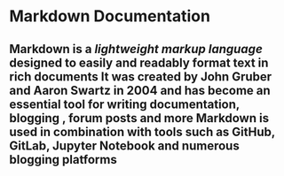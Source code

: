 # Markdown Documentation

## Markdown is a *lightweight markup language* designed to easily and readably format text in **rich documents** It was created by John Gruber and Aaron Swartz in 2004 and has become an essential tool for writing documentation, blogging , forum posts and more Markdown is used in combination with tools such as GitHub, GitLab, Jupyter Notebook and numerous blogging platforms
